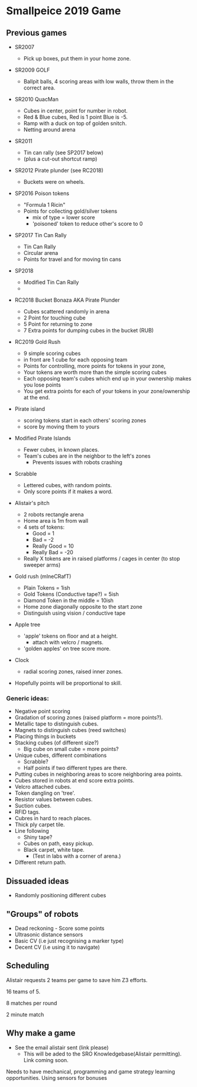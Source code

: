 # Smallpeice 2019 Game

## Previous games

- SR2007
    - Pick up boxes, put them in your home zone.

- SR2009 GOLF
    - Ballpit balls, 4 scoring areas with low walls, throw them in the correct area.

- SR2010 QuacMan
    - Cubes in center, point for number in robot.
    - Red & Blue cubes, Red is 1 point Blue is -5.
    - Ramp with a duck on top of golden snitch.
    - Netting around arena

- SR2011
    - Tin can rally (see SP2017 below)
    - (plus a cut-out shortcut ramp)

- SR2012 Pirate plunder (see RC2018)
    - Buckets were on wheels.

- SP2016 Poison tokens
    - "Formula 1 Ricin"
    - Points for collecting gold/silver tokens
        - mix of type = lower score
        - 'poisoned' token to reduce other's score to 0
- SP2017 Tin Can Rally
    - Tin Can Rally
    - Circular arena
    - Points for travel and for moving tin cans
- SP2018
    - Modified Tin Can Rally
    - 
- RC2018 Bucket Bonaza AKA Pirate Plunder
    - Cubes scattered randomly in arena
    - 2 Point for touching cube
    - 5 Point for returning to zone
    - 7 Extra points for dumping cubes in the bucket (RUB)

- RC2019 Gold Rush
    - 9 simple scoring cubes
    - in front are 1 cube for each opposing team
    - Points for controlling, more points for tokens in your zone,
    - Your tokens are worth more than the simple scoring cubes
    - Each opposing team's cubes which end up in your ownership makes you lose points
    - You get extra points for each of your tokens in your zone/ownership at the end.

- Pirate island
    - scoring tokens start in each others' scoring zones
    - score by moving them to yours

- Modified Pirate Islands
    - Fewer cubes, in known places.
    - Team's cubes are in the neighbor to the left's zones
        - Prevents issues with robots crashing

- Scrabble
    - Lettered cubes, with random points.
    - Only score points if it makes a word.

- Alistair's pitch
    - 2 robots rectangle arena
    - Home area is 1m from wall
    - 4 sets of tokens:
        - Good = 1 
        - Bad = -2
        - Really Good = 10
        - Really Bad = -20
    - Really X tokens are in raised platforms / cages in center (to stop sweeper arms)

- Gold rush (mIneCRafT)
    - Plain Tokens = 1ish
    - Gold Tokens (Conductive tape?) = 5ish
    - Diamond Token in the middle = 10ish
    - Home zone diagonally opposite to the start zone
    - Distinguish using vision / conductive tape


- Apple tree
    - 'apple' tokens on floor and at a height.
        - attach with velcro / magnets.
    - 'golden apples' on tree score more.


- Clock
    - radial scoring zones, raised inner zones.


- Hopefully points will be proportional to skill.

### Generic ideas:
- Negative point scoring
- Gradation of scoring zones (raised platform = more points?).
- Metallic tape to distinguish cubes.
- Magnets to distinguish cubes (reed switches)
- Placing things in buckets
- Stacking cubes (of different size?)
    - Big cube on small cube = more points?
- Unique cubes, different combinations
    - Scrabble?
    - Half points if two different types are there.
- Putting cubes in neighboring areas to score neighboring area points.
- Cubes stored in robots at end score extra points.
- Velcro attached cubes.
- Token dangling on 'tree'.
- Resistor values between cubes.
- Suction cubes.
- RFID tags.
- Cubres in hard to reach places.
- Thick ply carpet tile.
- Line following
    - Shiny tape?
    - Cubes on path, easy pickup.
    - Black carpet, white tape.
        - (Test in labs with a corner of arena.)
- Different return path.

## Dissuaded ideas
- Randomly positioning different cubes

## "Groups" of robots

- Dead reckoning - Score some points
- Ultrasonic distance sensors
- Basic CV (i.e just recognising a marker type)
- Decent CV (i.e using it to navigate)

## Scheduling

Alistair requests 2 teams per game to save him Z3 efforts.

16 teams of 5.

8 matches per round

2 minute match

## Why make a game

- See the email alistair sent (link please)
    - This will be aded to the SRO Knowledgebase(Alistair permitting). Link coming soon.

Needs to have mechanical, programming and game strategy learning opportunities. Using sensors for bonuses

